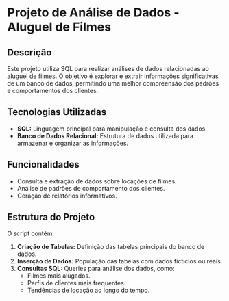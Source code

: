 # Projeto de Análise de Dados - Aluguel de Filmes

## Descrição
Este projeto utiliza SQL para realizar análises de dados relacionadas ao aluguel de filmes. O objetivo é explorar e extrair informações significativas de um banco de dados, permitindo uma melhor compreensão dos padrões e comportamentos dos clientes.

## Tecnologias Utilizadas
- **SQL:** Linguagem principal para manipulação e consulta dos dados.
- **Banco de Dados Relacional:** Estrutura de dados utilizada para armazenar e organizar as informações.

## Funcionalidades
- Consulta e extração de dados sobre locações de filmes.
- Análise de padrões de comportamento dos clientes.
- Geração de relatórios informativos.

## Estrutura do Projeto
O script contém:
1. **Criação de Tabelas:** Definição das tabelas principais do banco de dados.
2. **Inserção de Dados:** População das tabelas com dados fictícios ou reais.
3. **Consultas SQL:** Queries para análise dos dados, como:
   - Filmes mais alugados.
   - Perfis de clientes mais frequentes.
   - Tendências de locação ao longo do tempo.
